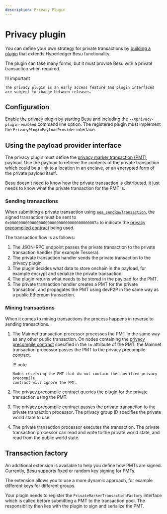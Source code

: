 ```yaml
---
description: Privacy Plugin
---
```


# Privacy plugin

You can define your own strategy for private transactions by [building a plugin](../Plugins.md) that extends
Hyperledger Besu functionality.

The plugin can take many forms, but it must provide Besu with a private transaction when required.

!!! important

    The privacy plugin is an early access feature and plugin interfaces are subject to change between releases.

## Configuration

Enable the privacy plugin by starting Besu and including the `--Xprivacy-plugin-enabled` command line option.
The registered plugin must implement the `PrivacyPluginPayloadProvider` interface.

## Using the payload provider interface

The privacy plugin must define the [privacy marker transaction (PMT)] payload.
Use the payload to retrieve the contents of the private transaction which could be a link to a location in
an enclave, or an encrypted form of the private payload itself.

Besu doesn't need to know how the private transaction is distributed, it just needs to know what the private transaction
for the PMT is.

### Sending transactions

When submitting a private transaction using [`eea_sendRawTransaction`](../../Reference/API-Methods.md#eea_sendrawtransaction),
the signed transaction must be sent to `0x000000000000000000000000000000000000007a` to indicate the
[privacy precompiled contract](../Privacy/Private-Transaction-Processing.md) being used.

The transaction flow is as follows:

1. The JSON-RPC endpoint passes the private transaction to the private transaction handler (for example Tessera).
2. The private transaction handler sends the private transaction to the privacy plugin.
3. The plugin decides what data to store onchain in the payload, for example encrypt and serialize the private
    transaction.
4. The plugin returns what needs to be stored in the payload for the PMT.
5. The private transaction handler creates a PMT for the private transaction, and propagates the PMT using devP2P in
    the same way as a public Ethereum transaction.

### Mining transactions

When it comes to mining transactions the process happens in reverse to sending transactions.

1. The Mainnet transaction processor processes the PMT in the same way as
    any other public transaction. On nodes containing the [privacy precompile contract](../../Reference/API-Methods.md#priv_getprivacyprecompileaddress)
    specified in the `to` attribute of the PMT, the Mainnet transaction processor passes the PMT to the privacy precompile contract.

   !!! note

       Nodes receiving the PMT that do not contain the specified privacy precompile
       contract will ignore the PMT.

1. The privacy precompile contract queries the plugin for the private transaction using the PMT.
1. The privacy precompile contract passes the private transaction to the private transaction
    processor. The privacy group ID specifies the private world state to use.
1. The private transaction processor executes the transaction. The private transaction processor
    can read and write to the private world state, and read from the public world state.


## Transaction factory

An additional extension is available to help you define how PMTs are signed. Currently, Besu supports fixed or random
key signing for PMTs.

The extension allows you to use a more dynamic approach, for example different keys for different groups.

Your plugin needs to register the `PrivateMarkerTransactionFactory` interface which is called before submitting a PMT
to the transaction pool. The responsibility then lies with the plugin to sign and serialize the PMT.

[privacy marker transaction (PMT)]: ../../HowTo/Use-Privacy/Access-Private-Transactions.md
